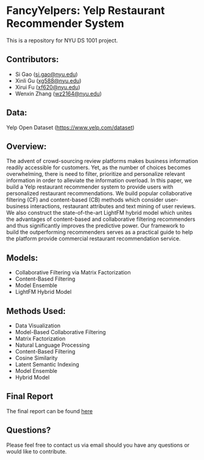 # FancyYelpers: Yelp Restaurant Recommender System

This is a repository for NYU DS 1001 project.

## Contributors:

*   Si Gao (si.gao@nyu.edu)
*   Xinli Gu (xg588@nyu.edu)
*   Xirui Fu (xf620@nyu.edu)
*   Wenxin Zhang (wz2164@nyu.edu)

## Data:

Yelp Open Dataset (https://www.yelp.com/dataset)

## Overview:

The advent of crowd-sourcing review platforms makes business information readily accessible for customers. Yet, as the number of choices becomes overwhelming, there is need to filter, prioritize and personalize relevant information in order to alleviate the information overload. In this paper, we build a Yelp restaurant recommender system to provide users with personalized restaurant recommendations. We build popular collaborative filtering (CF) and content-based (CB) methods which consider user-business interactions, restaurant attributes and text mining of user reviews. We also construct the state-of-the-art LightFM hybrid model which unites the advantages of content-based and collaborative filtering recommenders and thus significantly improves the predictive power. Our framework to build the outperforming recommenders serves as a practical guide to help the platform provide commercial restaurant recommendation service.

## Models:

*   Collaborative Filtering via Matrix Factorization
*   Content-Based Filtering
*   Model Ensemble
*   LightFM Hybrid Model

## Methods Used:

*   Data Visualization
*   Model-Based Collaborative Filtering
*   Matrix Factorization
*   Natural Language Processing
*   Content-Based Filtering
*   Cosine Similarity
*   Latent Semantic Indexing
*   Model Ensemble
*   Hybrid Model

## Final Report

The final report can be found [here](DSGA1001_project_Yelp_RecSys.pdf)

## Questions?

Please feel free to contact us via email should you have any questions or would like to contribute.
